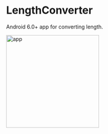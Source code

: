 # LengthConverter
<p>Android 6.0+ app for converting length.</p>
<img src="../assets/Screenshot_20220828-140027.png" alt="app" width="250" />
